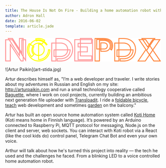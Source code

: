 ```yaml
---
title: The House Is Not On Fire - Building a home automation robot with Arduino, Raspberry Pi and Node.js by Artur Paikin
author: Adron Hall
date: 2016-06-02
template: article.jade
---
```

[![Node PDX 2016](nodepdx-2016-logo.png)](http://nodepdx.org)

<div class="image float-right">
    ![Artur Paikin](art-stida.jpg)
</div>

Artur describes himself as, "I’m a web developer and traveler. I write stories about my adventures in Russian and English on my site: http://arturpaikin.com and run a small technology cooperative called [Baguette](http://unebaguette.com), where I work on cool projects, currently building an ambitious next generation file uploader with [Transloadit](https://transloadit.com/). I ride a [foldable bicycle](https://www.instagram.com/p/xC0qC2SSYb), [teach](http://unebaguette.com/web-course/) web development and sometimes [garden](https://www.instagram.com/p/4_6LO8ySVL/) on the balcony."

<span class="more"></span>

Artur has built an open source home automation system called [Koti Home](https://github.com/arturi/kotihome) (Koti means home in Finnish language). It’s powered by an Arduino connected to Raspberry Pi, MQTT protocol for messaging, Node.js on the client and server, web sockets. You can interact with Koti robot via a React (like the cool kids do) control panel, Telegram Chat Bot and even your own voice.

Arthur will talk about how he's turned this project into reality — the tech he used and the challenges he faced. From a blinking LED to a voice controlled home automation robot.
